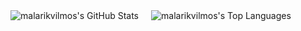 <!--
<p align="center"; style="background-color: #1a1b27; border: 2px solid #44475a; padding: 10px; border-radius: 8px; display: inline-block;"><a target="_blank" href="https://raw.githubusercontent.com/devicons/devicon/master/icons/c/c-original.svg" style="display: inline-block;"><img src="https://raw.githubusercontent.com/devicons/devicon/master/icons/c/c-original.svg" alt="c" width="42" height="42"></a>
<a target="_blank" href="https://raw.githubusercontent.com/devicons/devicon/master/icons/cplusplus/cplusplus-original.svg" style="display: inline-block;"><img src="https://raw.githubusercontent.com/devicons/devicon/master/icons/cplusplus/cplusplus-original.svg" alt="cplusplus" width="42" height="42"></a>
<a target="_blank" href="https://raw.githubusercontent.com/devicons/devicon/master/icons/csharp/csharp-original.svg" style="display: inline-block;"><img src="https://raw.githubusercontent.com/devicons/devicon/master/icons/csharp/csharp-original.svg" alt="csharp" width="42" height="42"></a>
<a target="_blank" href="https://raw.githubusercontent.com/devicons/devicon/master/icons/java/java-original.svg" style="display: inline-block;"><img src="https://raw.githubusercontent.com/devicons/devicon/master/icons/java/java-original.svg" alt="java" width="42" height="42"></a>
<a target="_blank" href="https://raw.githubusercontent.com/devicons/devicon/master/icons/php/php-original.svg" style="display: inline-block;"><img src="https://raw.githubusercontent.com/devicons/devicon/master/icons/php/php-original.svg" alt="php" width="42" height="42"></a>
<a target="_blank" href="https://raw.githubusercontent.com/devicons/devicon/master/icons/python/python-original.svg" style="display: inline-block;"><img src="https://raw.githubusercontent.com/devicons/devicon/master/icons/python/python-original.svg" alt="python" width="42" height="42"></a>
<a target="_blank" href="https://upload.wikimedia.org/wikipedia/commons/2/21/Matlab_Logo.png" style="display: inline-block;"><img src="https://upload.wikimedia.org/wikipedia/commons/2/21/Matlab_Logo.png" alt="matlab" width="42" height="42"></a>
<a target="_blank" href="https://www.rust-lang.org/logos/rust-logo-256x256.png" style="display: inline-block;"><img src="https://www.rust-lang.org/logos/rust-logo-256x256.png" alt="rust" width="42" height="42"></a>
<a target="_blank" href="https://cdn.freebiesupply.com/logos/large/2x/opengl-1-logo-png-transparent.png" style="display: inline-block;"><img src="https://cdn.freebiesupply.com/logos/large/2x/opengl-1-logo-png-transparent.png" alt="opengl" width="42" height="42"></a>
<a target="_blank" href="https://hu.wikipedia.org/wiki/DirectX#/media/F%C3%A1jl:Microsoft-DirectX-Logo-wordmark.svg" style="display: inline-block;"><img src="https://hu.wikipedia.org/wiki/DirectX#/media/F%C3%A1jl:Microsoft-DirectX-Logo-wordmark.svg" alt="directx" width="54" height="42"></a>
<a target="_blank" href="https://upload.wikimedia.org/wikipedia/commons/2/2c/Visual_Studio_Icon_2022.svg" style="display: inline-block;"><img src="https://upload.wikimedia.org/wikipedia/commons/2/2c/Visual_Studio_Icon_2022.svg" alt="vs" width="42"  height="42"></a>
<a target="_blank" href="https://blog.ch0ww.fr/content/images/wordpress/2021/03/1200px-Breezeicons-apps-48-cmake.svg_.png" style="display: inline-block;"><img src="https://blog.ch0ww.fr/content/images/wordpress/2021/03/1200px-Breezeicons-apps-48-cmake.svg_.png" alt="cmake"  height="42"></a>
<a target="_blank" href="https://premake.github.io/img/premake-logo.png" style="display: inline-block;"><img src="https://premake.github.io/img/premake-logo.png" alt="premake"  height="42"></a></p>

<br>
-->

<div align="center"; style="display: flex; align-items: center; gap: 20px;">
  <!-- GitHub Stats -->
  <picture>
    <source 
      media="(prefers-color-scheme: dark)" 
      srcset="https://github-readme-stats.vercel.app/api?username=malarikvilmos&theme=tokyonight&include_all_commits=true&show_icons=true&hide_border=false&count_private=true" 
    />
    <source 
      media="(prefers-color-scheme: light)" 
      srcset="https://github-readme-stats.vercel.app/api?username=malarikvilmos&theme=default&include_all_commits=true&show_icons=true&hide_border=false&count_private=true" 
    />
    <img 
      alt="malarikvilmos's GitHub Stats" 
      src="https://github-readme-stats.vercel.app/api?username=malarikvilmos&theme=default&include_all_commits=true&show_icons=true&hide_border=false&count_private=true" 
    />
  </picture>

  <!-- Top Languages -->
  <picture>
    <source 
      media="(prefers-color-scheme: dark)" 
      srcset="https://github-readme-stats.vercel.app/api/top-langs/?username=malarikvilmos&theme=tokyonight&hide=jupyter%20notebook&show_icons=true&hide_progress=false&hide_border=false&layout=compact" 
    />
    <source 
      media="(prefers-color-scheme: light)" 
      srcset="https://github-readme-stats.vercel.app/api/top-langs/?username=malarikvilmos&theme=default&hide=jupyter%20notebook&show_icons=true&hide_progress=false&hide_border=false&layout=compact" 
    />
    <img 
      alt="malarikvilmos's Top Languages" 
      src="https://github-readme-stats.vercel.app/api/top-langs/?username=malarikvilmos&theme=default&hide=jupyter%20notebook&show_icons=true&hide_progress=false&hide_border=false&layout=compact" 
    />
  </picture>
</div>
